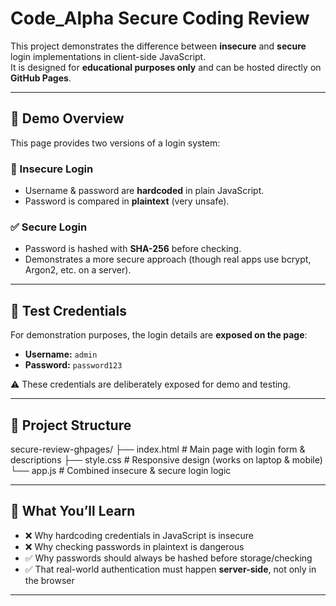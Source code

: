 # Code_Alpha Secure Coding Review

This project demonstrates the difference between **insecure** and **secure** login implementations in client-side JavaScript.  
It is designed for **educational purposes only** and can be hosted directly on **GitHub Pages**.

---

## 🚀 Demo Overview
This page provides two versions of a login system:

### 🚨 Insecure Login
- Username & password are **hardcoded** in plain JavaScript.  
- Password is compared in **plaintext** (very unsafe).  

### ✅ Secure Login
- Password is hashed with **SHA-256** before checking.  
- Demonstrates a more secure approach (though real apps use bcrypt, Argon2, etc. on a server).  

---

## 🔑 Test Credentials
For demonstration purposes, the login details are **exposed on the page**:

- **Username:** `admin`  
- **Password:** `password123`  

⚠️ These credentials are deliberately exposed for demo and testing.

---

## 📂 Project Structure
secure-review-ghpages/
├── index.html # Main page with login form & descriptions
├── style.css # Responsive design (works on laptop & mobile)
└── app.js # Combined insecure & secure login logic

---

## 📌 What You’ll Learn
- ❌ Why hardcoding credentials in JavaScript is insecure  
- ❌ Why checking passwords in plaintext is dangerous  
- ✅ Why passwords should always be hashed before storage/checking  
- ✅ That real-world authentication must happen **server-side**, not only in the browser  

---

